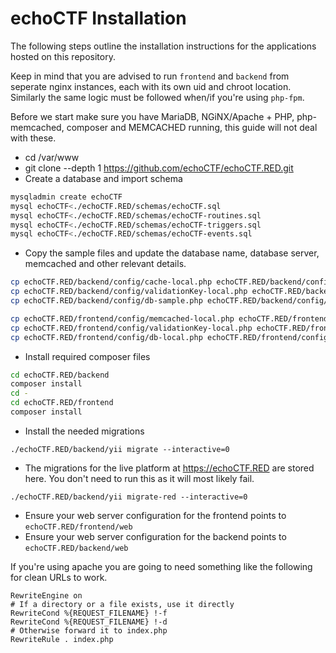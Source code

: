# echoCTF Installation
The following steps outline the installation instructions for the applications hosted on this repository.

Keep in mind that you are advised to run `frontend` and `backend` from seperate nginx instances, each with its own uid and chroot location. Similarly the same logic must be followed when/if you're using `php-fpm`.

Before we start make sure you have MariaDB, NGiNX/Apache + PHP, php-memcached, composer and MEMCACHED running, this guide will not deal with these.


* cd /var/www
* git clone --depth 1 https://github.com/echoCTF/echoCTF.RED.git
* Create a database and import schema
```sh
mysqladmin create echoCTF
mysql echoCTF<./echoCTF.RED/schemas/echoCTF.sql
mysql echoCTF<./echoCTF.RED/schemas/echoCTF-routines.sql
mysql echoCTF<./echoCTF.RED/schemas/echoCTF-triggers.sql
mysql echoCTF<./echoCTF.RED/schemas/echoCTF-events.sql
```

* Copy the sample files and update the database name, database server, memcached and other relevant details.
```sh
cp echoCTF.RED/backend/config/cache-local.php echoCTF.RED/backend/config/cache.php
cp echoCTF.RED/backend/config/validationKey-local.php echoCTF.RED/backend/config/validationKey.php
cp echoCTF.RED/backend/config/db-sample.php echoCTF.RED/backend/config/db.php

cp echoCTF.RED/frontend/config/memcached-local.php echoCTF.RED/frontend/config/memcached.php
cp echoCTF.RED/frontend/config/validationKey-local.php echoCTF.RED/frontend/config/validationKey.php
cp echoCTF.RED/frontend/config/db-local.php echoCTF.RED/frontend/config/db.php
```

* Install required composer files
```sh
cd echoCTF.RED/backend
composer install
cd -
cd echoCTF.RED/frontend
composer install
```
* Install the needed migrations
```
./echoCTF.RED/backend/yii migrate --interactive=0
```

* The migrations for the live platform at https://echoCTF.RED are stored here. You don't need to run this as it will most likely fail.
```
./echoCTF.RED/backend/yii migrate-red --interactive=0
```

* Ensure your web server configuration for the frontend points to `echoCTF.RED/frontend/web`
* Ensure your web server configuration for the backend points to `echoCTF.RED/backend/web`

If you're using apache you are going to need something like the following for clean URLs to work.
```
RewriteEngine on
# If a directory or a file exists, use it directly
RewriteCond %{REQUEST_FILENAME} !-f
RewriteCond %{REQUEST_FILENAME} !-d
# Otherwise forward it to index.php
RewriteRule . index.php
```
